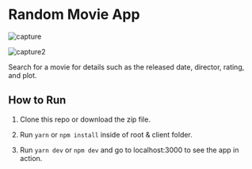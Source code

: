 # Random Movie App

![capture](https://user-images.githubusercontent.com/28583016/43293336-985117b8-90ee-11e8-8de6-94294b53855c.PNG)

![capture2](https://user-images.githubusercontent.com/28583016/43293569-d8c446b6-90ef-11e8-9dc4-accc18eb1d3d.PNG)

Search for a movie for details such as the released date, director, rating, and plot. 

## How to Run

1. Clone this repo or download the zip file.

2. Run `yarn` or `npm install` inside of root & client folder.

3. Run `yarn dev` or `npm dev` and go to localhost:3000 to see the app in action.

